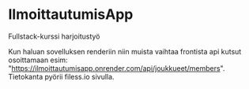# IlmoittautumisApp

Fullstack-kurssi harjoitustyö

Kun haluan sovelluksen renderiin niin muista vaihtaa frontista api kutsut osoittamaan esim: "https://ilmoittautumisapp.onrender.com/api/joukkueet/members".
Tietokanta pyörii filess.io sivulla.
